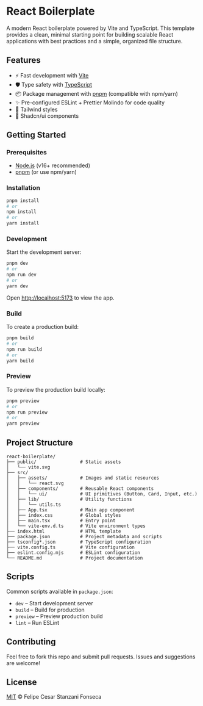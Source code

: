 # React Boilerplate

A modern React boilerplate powered by Vite and TypeScript. This template provides a clean, minimal starting point for building scalable React applications with best practices and a simple, organized file structure.

## Features

- ⚡️ Fast development with [Vite](https://vitejs.dev/)
- 🛡️ Type safety with [TypeScript](https://www.typescriptlang.org/)
- 📦 Package management with [pnpm](https://pnpm.io/) (compatible with npm/yarn)
- ✨ Pre-configured ESLint + Prettier Molindo for code quality
- 💅 Tailwind styles
- 🧩 Shadcn/ui components

## Getting Started

### Prerequisites

- [Node.js](https://nodejs.org/) (v16+ recommended)
- [pnpm](https://pnpm.io/) (or use npm/yarn)

### Installation

```bash
pnpm install
# or
npm install
# or
yarn install
```

### Development

Start the development server:

```bash
pnpm dev
# or
npm run dev
# or
yarn dev
```

Open [http://localhost:5173](http://localhost:5173) to view the app.

### Build

To create a production build:

```bash
pnpm build
# or
npm run build
# or
yarn build
```

### Preview

To preview the production build locally:

```bash
pnpm preview
# or
npm run preview
# or
yarn preview
```

## Project Structure

```
react-boilerplate/
├── public/                # Static assets
│   └── vite.svg
├── src/
│   ├── assets/            # Images and static resources
│   │   └── react.svg
│   ├── components/        # Reusable React components
│   │   └── ui/            # UI primitives (Button, Card, Input, etc.)
│   ├── lib/               # Utility functions
│   │   └── utils.ts
│   ├── App.tsx            # Main app component
│   ├── index.css          # Global styles
│   ├── main.tsx           # Entry point
│   └── vite-env.d.ts      # Vite environment types
├── index.html             # HTML template
├── package.json           # Project metadata and scripts
├── tsconfig*.json         # TypeScript configuration
├── vite.config.ts         # Vite configuration
├── eslint.config.mjs      # ESLint configuration
└── README.md              # Project documentation
```

## Scripts

Common scripts available in `package.json`:

- `dev` – Start development server
- `build` – Build for production
- `preview` – Preview production build
- `lint` – Run ESLint

## Contributing

Feel free to fork this repo and submit pull requests. Issues and suggestions are welcome!

## License

[MIT](LICENSE) © Felipe Cesar Stanzani Fonseca
